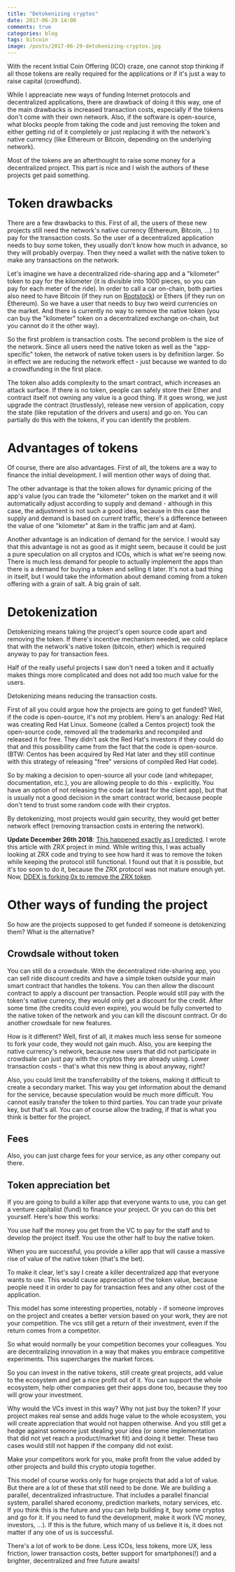 ```yaml
---
title: "Detokenizing cryptos"
date: 2017-06-29 14:00
comments: true
categories: blog
tags: bitcoin
image: /posts/2017-06-29-detokenizing-cryptos.jpg
---
```


With the recent Initial Coin Offering (ICO) craze, one cannot stop
thinking if all those tokens are really required for the applications or
if it's just a way to raise capital (crowdfund).

While I appreaciate new ways of funding Internet protocols and
decentralized applications, there are drawback of doing it this way, one
of the main drawbacks is increased transaction costs, especially if the
tokens don't come with their own network. Also, if the software is
open-source, what blocks people from taking the code and just removing
the token and either getting rid of it completely or just replacing it
with the network's native currency (like Ethereum or Bitcoin, depending
on the underlying network).

<!--more-->

Most of the tokens are an afterthought to raise some money for a
decentralized project. This part is nice and I wish the authors of
these projects get paid something.

# Token drawbacks

There are a few drawbacks to this. First of all, the users of these new
projects still need the network's native currency (Ethereum, Bitcoin,
...) to pay for the transaction costs. So the user of a decentralized
application needs to buy some token, they usually don't know how much in
advance, so they will probably overpay. Then they need a wallet with the
native token to make any transactions on the network.

Let's imagine we have a decentralized ride-sharing app and a "kilometer"
token to pay for the kilometer (it is divisible into 1000 pieces, so you
can pay for each meter of the ride). In order to call a car on-chain,
both parties also need to have Bitcoin (if they run on
[Rootstock](http://rsk.co/)) or Ethers (if they run on Ethereum). So we
have a user that needs to buy two weird currencies on the market. And
there is currently no way to remove the native token (you can buy the
"kilometer" token on a decentralized exchange on-chain, but you cannot
do it the other way).

So the first problem is transaction costs. The second problem is the
size of the network. Since all users need the native token as well as
the "app-specific" token, the network of native token users is by
definition larger. So in effect we are reducing the network effect -
just because we wanted to do a crowdfunding in the first place.

The token also adds complexity to the smart contract, which increases
an attack surface. If there is no token, people can safely store their
Ether and contract itself not owning any value is a good thing. If it
goes wrong, we just upgrade the contract (trustlessly), release new
version of application, copy the state (like reputation of the drivers
and users) and go on. You can partially do this with the tokens, if you
can identify the problem.


# Advantages of tokens

Of course, there are also advantages. First of all, the tokens are a way
to finance the initial development. I will mention other ways of doing
that.

The other advantage is that the token allows for dynamic pricing of the
app's value (you can trade the "kilometer" token on the market and it
will automatically adjust according to supply and demand - although in
this case, the adjustment is not such a good idea, because in this case
the supply and demand is based on current traffic, there's a difference
between the value of one "kilometer" at 8am in the traffic jam and at
4am).

Another advantage is an indication of demand for the service. I would
say that this advantage is not as good as it might seem, because it
could be just a pure speculation on all cryptos and ICOs, which is what
we're seeing now. There is much less demand for people to actually
implement the apps than there is a demand for buying a token and selling
it later. It's not a bad thing in itself, but I would take the
information about demand coming from a token offering with a grain of
salt. A big grain of salt.

# Detokenization

Detokenizing means taking the project's open source code apart and
removing the token. If there's incentive mechanism needed, we cold
replace that with the network's native token (bitcoin, ether)
which is required anyway to pay for transaction fees.

Half of the really useful projects I saw don't need a token and
it actually makes things more complicated and does not add too much
value for the users.

Detokenizing means reducing the transaction costs.

First of all you could argue how the projects are going to get funded?
Well, if the code is open-source, it's not my problem. Here's an
analogy: Red Hat was creating Red Hat Linux. Someone (called a Centos
project) took the open-source code, removed all the trademarks and
recompiled and released it for free. They didn't ask the Red Hat's
investors if they could do that and this possibility came from the fact
that the code is open-source. (BTW: Centos has been acquired by Red Hat
later and they still continue with this strategy of releasing "free"
versions of compiled Red Hat code).

So by making a decision to open-source all your code (and whitepaper,
documentation, etc.), you are allowing people to do this - explicitly.
You have an option of not releasing the code (at least for the client
app), but that is usually not a good decision in the smart contract
world, because people don't tend to trust some random code with their
cryptos.

By detokenizing, most projects would gain security, they would get
better network effect (removing transaction costs in entering the
network).

**Update December 26th 2018**: [This happened exactly as I
predicted](https://www.theblockcrypto.com/tiny/ddex-is-forking-the-0x-protocol-to-remove-the-zrx-token/).
I wrote this article with ZRX project in mind. While writing this,
I was actually looking at ZRX code and trying to see how hard it was
to remove the token while keeping the protocol still functional. I found
out that it is possible, but it's too soon to do it, because the ZRX
protocol was not mature enough yet. Now, [DDEX is forking 0x to remove
the ZRX
token](https://www.theblockcrypto.com/tiny/ddex-is-forking-the-0x-protocol-to-remove-the-zrx-token/).

# Other ways of funding the project

So how are the projects supposed to get funded if someone is
detokenizing them? What is the alternative?

## Crowdsale without token

You can still do a crowdsale. With the decentralized ride-sharing app,
you can sell ride discount credits and have a simple token outside your
main smart contract that handles the tokens. You can then allow the
discount contract to apply a discount per transaction. People would
still pay with the token's native currency, they would only get a
discount for the credit. After some time (the credits could even
expire), you would be fully converted to the native token of the network
and you can kill the discount contract. Or do another crowdsale for new
features.

How is it different? Well, first of all, it makes much less sense for
someone to fork your code, they would not gain much. Also, you are
keeping the native currency's network, because new users that did not
participate in crowdsale can just pay with the cryptos they are already
using. Lower transaction costs - that's what this new thing is about
anyway, right?

Also, you could limit the transferrability of the tokens, making it
difficult to create a secondary market. This way you get information
about the demand for the service, because speculation would be much more
difficult. You cannot easily transfer the token to third parties. You
can trade your private key, but that's all. You can of course allow
the trading, if that is what you think is better for the project.

## Fees

Also, you can just charge fees for your service, as any other company
out there.

## Token appreciation bet

If you are going to build a killer app that everyone wants to use, you can
get a venture capitalist (fund) to finance your project. Or you can do this
bet yourself. Here's how this works:

You use half the money you get from the VC to pay for the staff and to develop
the project itself. You use the other half to buy the native token.

When you are successful, you provide a killer app that will cause a massive rise
of value of the native token (that's the bet).

To make it clear, let's say I create a killer decentralized app that everyone wants
to use. This would cause appreciation of the token value, because people need it in
order to pay for transaction fees and any other cost of the application.

This model has some interesting
properties, notably - if someone improves on the project and creates a better
version based on your work, they are not your competition. The vcs still get
a return of their investment, even if the return comes from a competitor.

So what would normally be your competition becomes your colleagues.
You are decentralizing innovation in a way that makes you embrace competitive
experiments. This supercharges the market forces.

So you can invest in the native tokens, still create great projects,
add value to the ecosystem and get a nice profit out of it. You can
support the whole ecosystem, help other companies get their apps done
too, because they too will grow your investment.

Why would the VCs invest in this way? Why not just buy the token?
If your project makes real sense and adds huge value to the whole
ecosystem, you will create appreciation that would not happen otherwise.
And you still get a hedge against someone just stealing your idea (or
some implementation that did not yet reach a product/market fit) and
doing it better. These two cases would still not happen if the company
did not exist.

Make your competitors work for you, make profit from the value added
by other projects and build this crypto utopia together.

This model of course works only for huge projects that add a lot of
value. But there are a lot of these that still need to be done. We are
building a parallel, decentralized infrastructure. That includes a
parallel financial system, parallel shared economy, prediction markets,
notary services, etc. If you think this is the future and you can help
building it, buy some cryptos and go for it. If you need to fund the
development, make it work (VC money, investors, ...). If this is the
future, which many of us believe it is, it does not matter if any one of
us is successful.

There's a lot of work to be done. Less ICOs, less tokens, more UX,
less friction, lower transaction costs, better support for
smartphones(!) and a brighter, decentralized and free future awaits!
